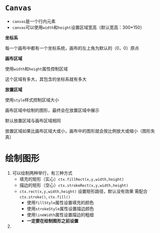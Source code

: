 # `Canvas`



- `canvas`是一个行内元素
- `canvas`可以使用`width`和`height`设置区域宽高（默认宽高：300*150）



**坐标系**

每一个画布中都有一个坐标系统，画布的左上角为默认的（0，0）原点



**画布区域**

使用`width`和`height`属性控制区域

这个区域有多大，其包含的坐标系就有多大



**放置区域**

使用`style`样式控制区域大小

画布区域中绘制的图形，最终会在放置区域中展示

默认放置区域与画布区域相同

放置区域如果比画布区域大或小，画布中的图形就会按比例放大或缩小（图形失真）



# 绘制图形

1. 可以绘制两种举行，有三种方式
   - 填充的矩形（实心）`ctx.fillRect(x,y,width,height)`
   - 描边的矩形（空心）`ctx.strokeRect(x,y,width,height)`
   - `ctx.rect(x,y,width,height)`  设置矩形路径，默认没有效果 需配合 `ctx.stroke()`, `ctx.fill()`
     - 使用`fillStyle`属性设置填充的颜色
     - 使用`strokeStyle`属性设置描边颜色
     - 使用`lineWidth`属性设置描边的粗细
     - **一定要在绘制图形之前设置**
2. 





